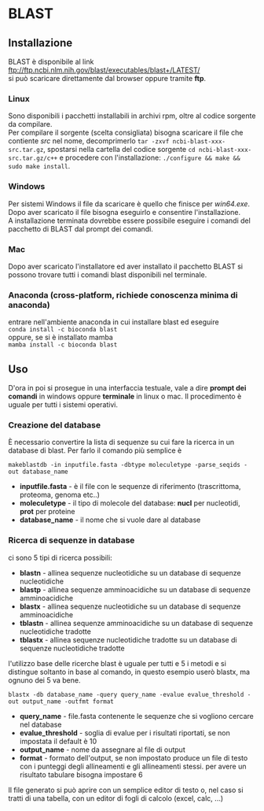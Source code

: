 # BLAST
## Installazione
BLAST è disponibile al link   
ftp://ftp.ncbi.nlm.nih.gov/blast/executables/blast+/LATEST/  
si può scaricare direttamente dal browser oppure tramite **ftp**.

### Linux
Sono disponibili i pacchetti installabili in archivi rpm, oltre al codice sorgente da compilare.  
Per compilare il sorgente (scelta consigliata) bisogna scaricare il file che contiente *src* nel nome, decomprimerlo `tar -zxvf ncbi-blast-xxx-src.tar.gz`, spostarsi nella cartella del codice sorgente `cd ncbi-blast-xxx-src.tar.gz/c++` e procedere con l'installazione: `./configure && make && sudo make install`. 

### Windows
Per sistemi Windows il file da scaricare è quello che finisce per *win64.exe*.  
Dopo aver scaricato il file bisogna eseguirlo e consentire l'installazione.  
A installazione terminata dovrebbe essere possibile eseguire i comandi del pacchetto di BLAST dal prompt dei comandi.
 
### Mac
Dopo aver scaricato l'installatore ed aver installato il pacchetto BLAST si possono trovare tutti i comandi blast disponibili nel terminale. 

### Anaconda (cross-platform, richiede conoscenza minima di anaconda)
entrare nell'ambiente anaconda in cui installare blast ed eseguire  
`conda install -c bioconda blast`  
oppure, se si è installato mamba  
`mamba install -c bioconda blast`  

## Uso
D'ora in poi si prosegue in una interfaccia testuale, vale a dire **prompt dei comandi** in windows oppure **terminale** in linux o mac. Il procedimento è uguale per tutti i sistemi operativi.
### Creazione del database
È necessario convertire la lista di sequenze su cui fare la ricerca in un database di blast. Per farlo il comando più semplice è  
```
makeblastdb -in inputfile.fasta -dbtype moleculetype -parse_seqids -out database_name
```
+ **inputfile.fasta** - è il file con le sequenze di riferimento (trascrittoma, proteoma, genoma etc..)
+ **moleculetype** - il tipo di molecole del database: **nucl** per nucleotidi, **prot** per proteine
+ **database_name** - il nome che si vuole dare al database

### Ricerca di sequenze in database
ci sono 5 tipi di ricerca possibili:
+ **blastn** - allinea sequenze nucleotidiche su un database di sequenze nucleotidiche
+ **blastp** - allinea sequenze amminoacidiche su un database di sequenze amminoacidiche
+ **blastx** - allinea sequenze nucleotidiche su un database di sequenze amminoacidiche
+ **tblastn** - allinea sequenze amminoacidiche su un database di sequenze nucleotidiche tradotte
+ **tblastx** - allinea sequenze nucleotidiche tradotte su un database di sequenze nucleotidiche tradotte

l'utilizzo base delle ricerche blast è uguale per tutti e 5 i metodi e si distingue soltanto in base al comando, in questo esempio userò blastx, ma ognuno dei 5 va bene.
```
blastx -db database_name -query query_name -evalue evalue_threshold -out output_name -outfmt format
```
+ **query_name** - file.fasta contenente le sequenze che si vogliono cercare nel database
+ **evalue_threshold** - soglia di evalue per i risultati riportati, se non impostata il default è 10
+ **output_name** - nome da assegnare al file di output
+ **format** - formato dell'output, se non impostato produce un file di testo con i punteggi degli allineamenti e gli allineamenti stessi. per avere un risultato tabulare bisogna impostare 6  

Il file generato si può aprire con un semplice editor di testo o, nel caso si tratti di una tabella, con un editor di fogli di calcolo (excel, calc, ...)
